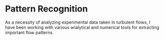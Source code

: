# Pattern Recognition

As a necessity of analyzing experimental data taken in turbulent flows, I have been working with various analytical and numerical tools for extracting important flow patterns.

